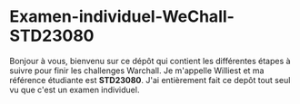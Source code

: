 # Examen-individuel-WeChall-STD23080
Bonjour à vous,  bienvenu sur ce dépôt qui contient les différentes étapes à suivre pour finir les challenges Warchall.
Je m'appelle Williest et ma référence étudiante est **STD23080**.
J'ai entièrement fait ce depôt tout seul vu que c'est un examen individuel.
